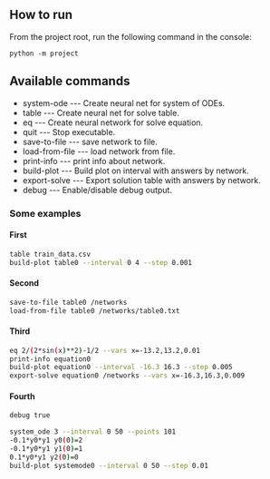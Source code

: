 ## How to run
From the project root, run the following command in the console:

```python -m project```

## Available commands
* system-ode --- Create neural net for system of ODEs.
* table --- Create neural net for solve table.
* eq --- Create neural network for solve equation.
* quit --- Stop executable.
* save-to-file --- save network to file.
* load-from-file --- load network from file.
* print-info --- print info about network.
* build-plot --- Build plot on interval with answers by network.
* export-solve --- Export solution table with answers by network.
* debug --- Enable/disable debug output.

### Some examples
#### First
```bash
table train_data.csv
build-plot table0 --interval 0 4 --step 0.001

```
#### Second
```bash
save-to-file table0 /networks
load-from-file table0 /networks/table0.txt
```
#### Third
```bash
eq 2/(2*sin(x)**2)-1/2 --vars x=-13.2,13.2,0.01
print-info equation0
build-plot equation0 --interval -16.3 16.3 --step 0.005
export-solve equation0 /networks --vars x=-16.3,16.3,0.009
```
#### Fourth
```bash
debug true

system_ode 3 --interval 0 50 --points 101
-0.1*y0*y1 y0(0)=2
-0.1*y0*y1 y1(0)=1
0.1*y0*y1 y2(0)=0
build-plot systemode0 --interval 0 50 --step 0.01
```